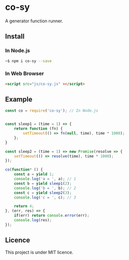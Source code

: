 # co-sy

A generator function runner.

## Install

### In Node.js

```bash
~$ npm i co-sy --save
```

### In Web Browser

```html
<script src="js/co-sy.js" ></script>
```

## Example

```js
const co = require('co-sy'); // In Node.js


const sleep1 = (time = 1) => {
    return function (fn) {
        setTimeout(() => fn(null, time), time * 1000);
    };
}

const sleep2 = (time = 1) => new Promise(resolve => {
    setTimeout(() => resolve(time), time * 1000);
});

co(function* () {
    const a = yield 1;
    console.log('a = ', a); // 1
    const b = yield sleep1(2);
    console.log('b = ', b); // 2
    const c = yield sleep2(3);
    console.log('c = ', c); // 3

    return 4;
}, (err, res) => {
    if(err) return console.error(err);
    console.log(res);
});
```

## Licence

This project is under MIT licence.
